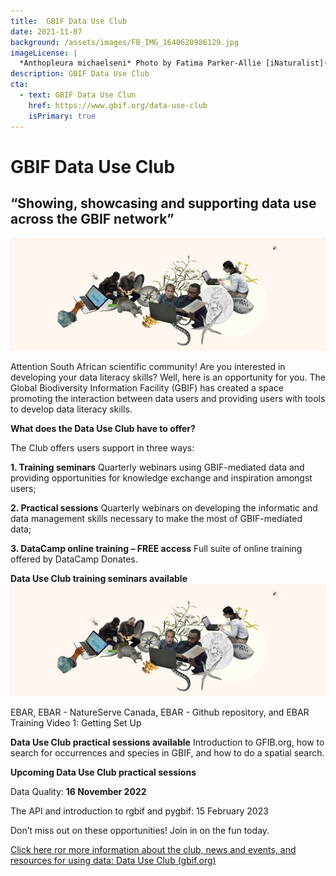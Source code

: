 ```yaml
---
title:  GBIF Data Use Club
date: 2021-11-07
background: /assets/images/FB_IMG_1640620986129.jpg
imageLicense: |
  *Anthopleura michaelseni* Photo by Fatima Parker-Allie [iNaturalist](https://www.inaturalist.org/observations/20856021) (CC BY-NC)
description: GBIF Data Use Club
cta:
  - text: GBIF Data Use Clun
    href: https://www.gbif.org/data-use-club
    isPrimary: true
---
```

# GBIF Data Use Club
## “Showing, showcasing and supporting data use across the GBIF network”

![/assets/images/Figure%201%20M.jpg](/assets/images/Figure%201%20M.jpg)

Attention South African scientific community! Are you interested in developing your data literacy skills? Well, here is an opportunity for you.
The Global Biodiversity Information Facility (GBIF) has created a space promoting the interaction between data users and providing users with tools
to develop data literacy skills. 

**What does the Data Use Club have to offer?**

The Club offers users support in three ways:

  **1.	Training seminars**
  Quarterly webinars using GBIF-mediated data and providing opportunities for knowledge exchange and inspiration amongst users;

  **2.	Practical sessions**
  Quarterly webinars on developing the informatic and data management skills necessary to make the most of GBIF-mediated data;

  **3.	DataCamp online training – FREE access**
  Full suite of online training offered by DataCamp Donates.

**Data Use Club training seminars available**
![/assets/images/Figure%201%20M.jpg](/assets/images/Figure%201%20M.jpg)

EBAR, EBAR - NatureServe Canada, EBAR - Github repository, and EBAR Training Video 1: Getting Set Up

**Data Use Club practical sessions available**
Introduction to GFIB.org, how to search for occurrences and species in GBIF, and how to do a spatial search. 

**Upcoming Data Use Club practical sessions**

Data Quality: **16 November 2022**

The API and introduction to rgbif and pygbif: 15 February 2023

Don’t miss out on these opportunities! Join in on the fun today.

[Click here ror more information about the club, news and events, and resources for using data: Data Use Club (gbif.org)](https://www.gbif.org/data-use-club)
